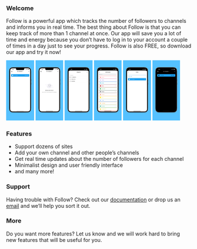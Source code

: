 ### Welcome
Follow is a powerful app which tracks the number of followers to channels and informs you in real time.
The best thing about Follow is that you can keep track of more than 1 channel at once.
Our app will save you a lot of time and energy because you don’t have to log in to your account a couple of times in a day just to see your progress. Follow is also FREE, so download our app and try it now!  

<img alr="Empty View" src="/app-screenshots/6.5-inch_Home.png" width="15%" height="15%">
<img alr="Home View" src="/app-screenshots/6.5-inch_Empty.png" width="15%" height="15%">
<img alr="Categories" src="/app-screenshots/6.5-inch_Categories.png" width="15%" height="15%">
<img alr="Multiple sites" src="/app-screenshots/6.5-inch_Add.png" width="15%" height="15%">
<img alr="Add channel" src="/app-screenshots/6.5-inch_Site.png" width="15%" height="15%">
<img alr="Dark mode" src="/app-screenshots/6.5-inch_Dark.png" width="15%" height="15%">

### Features 

- Support dozens of sites
- Add your own channel and other people’s channels
- Get real time updates about the number of followers for each channel
- Minimalist design and user friendly interface
- and many more!

### Support

Having trouble with Follow? Check out our [documentation](https://docs.github.com/categories/github-pages-basics/) or drop us an [email](mailto:billowstudio@gmail.com) and we’ll help you sort it out.

### More

Do you want more features? Let us know and we will work hard to bring new features that will be useful for you.
